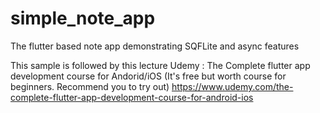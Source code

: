 # simple_note_app
The flutter based note app demonstrating SQFLite and async features

This sample is followed by this lecture 
Udemy : The Complete flutter app development course for Andorid/iOS (It's free but worth course for beginners. Recommend you to try out)
https://www.udemy.com/the-complete-flutter-app-development-course-for-android-ios

